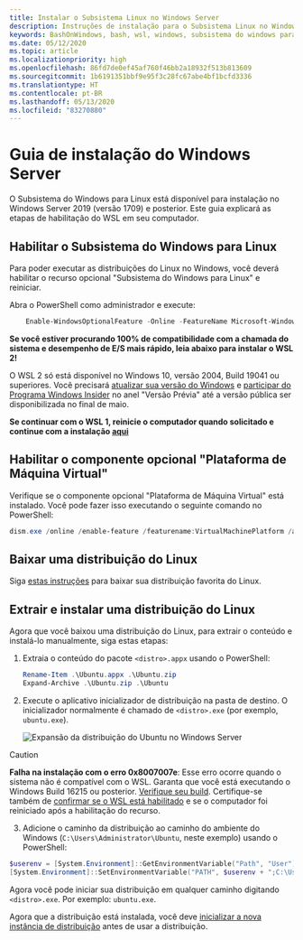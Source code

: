 ```yaml
---
title: Instalar o Subsistema Linux no Windows Server
description: Instruções de instalação para o Subsistema Linux no Windows Server.
keywords: BashOnWindows, bash, wsl, windows, subsistema do windows para linux, windowssubsystem, ubuntu, windows server
ms.date: 05/12/2020
ms.topic: article
ms.localizationpriority: high
ms.openlocfilehash: 86fd7de0ef45af760f46bb2a18932f513b813609
ms.sourcegitcommit: 1b6191351bbf9e95f3c28fc67abe4bf1bcfd3336
ms.translationtype: HT
ms.contentlocale: pt-BR
ms.lasthandoff: 05/13/2020
ms.locfileid: "83270880"
---
```

# <a name="windows-server-installation-guide"></a>Guia de instalação do Windows Server

O Subsistema do Windows para Linux está disponível para instalação no Windows Server 2019 (versão 1709) e posterior. Este guia explicará as etapas de habilitação do WSL em seu computador.

## <a name="enable-the-windows-subsystem-for-linux"></a>Habilitar o Subsistema do Windows para Linux

Para poder executar as distribuições do Linux no Windows, você deverá habilitar o recurso opcional "Subsistema do Windows para Linux" e reiniciar.

Abra o PowerShell como administrador e execute:

```powershell
    Enable-WindowsOptionalFeature -Online -FeatureName Microsoft-Windows-Subsystem-Linux

```

**Se você estiver procurando 100% de compatibilidade com a chamada do sistema e desempenho de E/S mais rápido, leia abaixo para instalar o WSL 2!**

O WSL 2 só está disponível no Windows 10, versão 2004, Build 19041 ou superiores. Você precisará [atualizar sua versão do Windows](ms-settings:windowsupdate) e [participar do Programa Windows Insider](https://insider.windows.com/insidersigninboth/) no anel "Versão Prévia" até a versão pública ser disponibilizada no final de maio.

**Se continuar com o WSL 1, reinicie o computador quando solicitado e continue com a instalação [aqui](./install-on-server.md#download-a-linux-distribution)**

## <a name="enable-the-virtual-machine-platform-optional-component"></a>Habilitar o componente opcional "Plataforma de Máquina Virtual"

Verifique se o componente opcional "Plataforma de Máquina Virtual" está instalado. Você pode fazer isso executando o seguinte comando no PowerShell:

```powershell
dism.exe /online /enable-feature /featurename:VirtualMachinePlatform /all /norestart
```

## <a name="download-a-linux-distribution"></a>Baixar uma distribuição do Linux

Siga [estas instruções](install-manual.md) para baixar sua distribuição favorita do Linux.

## <a name="extract-and-install-a-linux-distribution"></a>Extrair e instalar uma distribuição do Linux

Agora que você baixou uma distribuição do Linux, para extrair o conteúdo e instalá-lo manualmente, siga estas etapas:

1. Extraia o conteúdo do pacote `<distro>.appx` usando o PowerShell:

    ```powershell
    Rename-Item .\Ubuntu.appx .\Ubuntu.zip
    Expand-Archive .\Ubuntu.zip .\Ubuntu
    ```

2. Execute o aplicativo inicializador de distribuição na pasta de destino. O inicializador normalmente é chamado de `<distro>.exe` (por exemplo, `ubuntu.exe`).

    ![Expansão da distribuição do Ubuntu no Windows Server](media/server-appx-expand.png)

> [!CAUTION]
> **Falha na instalação com o erro 0x8007007e**: Esse erro ocorre quando o sistema não é compatível com o WSL. Garanta que você está executando o Windows Build 16215 ou posterior. [Verifique seu build](troubleshooting.md#check-your-build-number). Certifique-se também de [confirmar se o WSL está habilitado](troubleshooting.md#confirm-wsl-is-enabled) e se o computador foi reiniciado após a habilitação do recurso.  

3. Adicione o caminho da distribuição ao caminho do ambiente do Windows (`C:\Users\Administrator\Ubuntu`, neste exemplo) usando o PowerShell:

```powershell
$userenv = [System.Environment]::GetEnvironmentVariable("Path", "User")
[System.Environment]::SetEnvironmentVariable("PATH", $userenv + ";C:\Users\Administrator\Ubuntu", "User")
```

Agora você pode iniciar sua distribuição em qualquer caminho digitando `<distro>.exe`. Por exemplo: `ubuntu.exe`.

Agora que a distribuição está instalada, você deve [inicializar a nova instância de distribuição](initialize-distro.md) antes de usar a distribuição.
